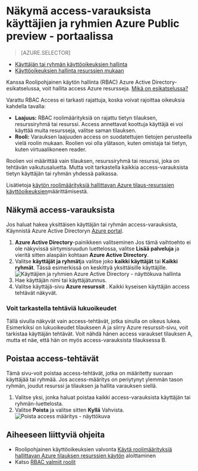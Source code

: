 <properties
    pageTitle="Resurssivaraukset Azure access | Microsoft Azure"
    description="Tarkastella ja hallita kaikkia Roolipohjainen käyttöoikeuksien valvonta-määrityksiä käyttäjän tai ryhmän Azure-portaalissa"
    services="active-directory"
    documentationCenter=""
    authors="kgremban"
    manager="femila"
    editor="jeffsta"/>

<tags
    ms.service="active-directory"
    ms.devlang="na"
    ms.topic="article"
    ms.tgt_pltfrm="na"
    ms.workload="identity"
    ms.date="10/10/2016"
    ms.author="kgremban"/>

# <a name="view-access-assignments-for-users-and-groups-in-the-azure-portal---public-preview"></a>Näkymä access-varauksista käyttäjien ja ryhmien Azure Public preview - portaalissa

> [AZURE.SELECTOR]
- [Käyttäjän tai ryhmän käyttöoikeuksien hallinta](role-based-access-control-manage-assignments.md)
- [Käyttöoikeuksien hallinta resurssien mukaan](role-based-access-control-configure.md)

Kanssa Roolipohjainen käytön hallinta (RBAC) Azure Active Directory-esikatselussa, voit hallita access Azure resursseja. [Mikä on esikatselussa?](active-directory-preview-explainer.md)

Varattu RBAC Access ei tarkasti rajattuja, koska voivat rajoittaa oikeuksia kahdella tavalla:

- **Laajuus:** RBAC roolimäärityksiä on rajattu tietyn tilauksen, resurssiryhmä tai resurssi. Access annettavat koottuja käyttäjä ei voi käyttää muita resursseja, valitse saman tilauksen.
- **Rooli:** Varauksen laajuuden access on suodatettujen tietojen perusteella vielä roolin mukaan. Roolien voi olla ylätason, kuten omistaja tai tietyn, kuten virtuaalikoneen reader.

Roolien voi määrittää vain tilauksen, resurssiryhmä tai resurssi, joka on tehtävän vaikutusaluetta. Mutta voit tarkastella kaikkia access-varauksista tietyn käyttäjän tai ryhmän yhdessä paikassa.

Lisätietoja [käytön roolimäärityksiä hallittavan Azure tilaus-resurssien käyttöoikeuksien](role-based-access-control-configure.md)määrittämisestä.

##  <a name="view-access-assignments"></a>Näkymä access-varauksista

Jos haluat hakea yksittäisen käyttäjän tai ryhmän access-varauksista, Käynnistä Azure Active Directoryn [Azure portal](http://portal.azure.com).

1. **Azure Active Directory**-painikkeen valitseminen Jos tämä vaihtoehto ei ole näkyvissä siirtymisruudun luettelossa, valitse **Lisää palveluja** ja vieritä sitten alaspäin kohtaan **Azure Active Directory**.
2. Valitse **käyttäjät ja ryhmät**ja valitse joko **kaikki käyttäjät** tai **Kaikki ryhmät**. Tässä esimerkissä on keskittyä yksittäisille käyttäjille.
    ![Käyttäjien ja ryhmien Azure Active Directory - näyttökuva hallinta](./media/role-based-access-control-manage-assignments/rbac_users_groups.png)
3. Hae käyttäjän nimi tai käyttäjätunnus.
4. Valitse käyttäjä-sivu **Azure resurssit** . Kaikki kyseisen käyttäjän access tehtävät näkyvät.

### <a name="read-permissions-to-view-assignments"></a>Voit tarkastella tehtäviä lukuoikeudet

Tällä sivulla näkyvät vain access-tehtävät, jotka sinulla on oikeus lukea. Esimerkiksi on lukuoikeudet tilaukseen A ja siirry Azure resurssit-sivu, voit tarkistaa käyttäjän tehtävät. Voit nähdä hänen access varaukset tilauksen A, mutta et näe, että hän on myös access-varauksista tilauksessa B.

## <a name="delete-access-assignments"></a>Poistaa access-tehtävät

Tämä sivu-voit poistaa access-tehtävät, jotka on määritetty suoraan käyttäjää tai ryhmää. Jos access-määritys on periytynyt ylemmän tason ryhmän, joudut resurssi ja tilauksen ja hallita varauksen siellä.

1. Valitse yksi, jonka haluat poistaa kaikki access-varauksista käyttäjän tai ryhmän-luettelosta.
2. Valitse **Poista** ja valitse sitten **Kyllä** Vahvista.
    ![Poista access määritys - näyttökuva](./media/role-based-access-control-manage-assignments/delete_assignment.png)

## <a name="related-topics"></a>Aiheeseen liittyviä ohjeita

- Roolipohjainen käyttöoikeuksien valvonta [Käytä roolimäärityksiä hallittavan Azure tilauksen resurssien käytön](role-based-access-control-configure.md) aloittaminen
- Katso [RBAC valmiit roolit](role-based-access-built-in-roles.md)
